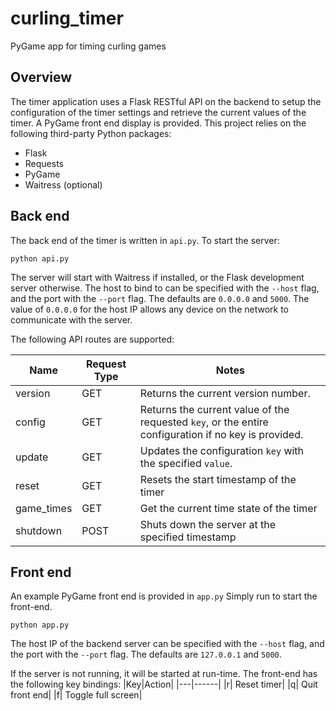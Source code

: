 # curling_timer
PyGame app for timing curling games

## Overview
The timer application uses a Flask RESTful API on the backend to setup the configuration of the timer settings and retrieve the current values of the timer. A PyGame front end display is provided. This project relies on the following third-party Python packages:

- Flask
- Requests
- PyGame
- Waitress (optional)


## Back end
The back end of the timer is written in `api.py`. To start the server:
```
python api.py
```

The server will start with Waitress if installed, or the Flask development server otherwise. The host to bind to can be specified with the `--host` flag, and the port with the `--port` flag. The defaults are `0.0.0.0` and `5000`. The value of `0.0.0.0` for the host IP allows any device on the network to communicate with the server.

The following API routes are supported:

|Name|Request Type|Notes|
|----|------------|-----|
|version|GET|Returns the current version number.|
|config|GET|Returns the current value of the requested `key`, or the entire configuration if no key is provided.|
|update|GET|Updates the configuration `key` with the specified `value`.|
|reset|GET|Resets the start timestamp of the timer|
|game_times|GET| Get the current time state of the timer|
|shutdown|POST| Shuts down the server at the specified timestamp |


## Front end
An example PyGame front end is provided in `app.py` Simply run to start the front-end.

```
python app.py
```

The host IP of the backend server can be specified with the `--host` flag, and the port with the `--port` flag. The defaults are `127.0.0.1` and `5000`.

If the server is not running, it will be started at run-time. The front-end has the following key bindings:
|Key|Action|
|---|------|
|r| Reset timer|
|q| Quit front end|
|f| Toggle full screen|